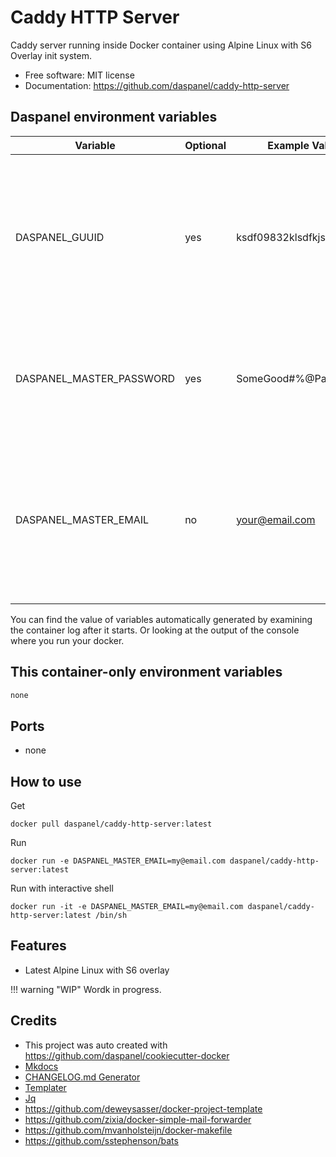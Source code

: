 
# Caddy HTTP Server

Caddy server running inside Docker container using Alpine Linux with S6 Overlay init system.

* Free software: MIT license
* Documentation: https://github.com/daspanel/caddy-http-server

## Daspanel environment variables
| Variable | Optional      | Example Value | Purpose
|----------|---------------|---------------|---------------|
| DASPANEL_GUUID | yes | ksdf09832klsdfkjsdlk | UUID used in Daspanel system to identify a unique instance of data. If you don't provide one Daspanel generate it using [Getuuid API](https://9jzojg54n7.execute-api.us-east-1.amazonaws.com/v1/uuid)|
| DASPANEL_MASTER_PASSWORD | yes | SomeGood#%@Passwd123 | Password to be used in the various Daspanel services. Automatically generated if you do not provide one.
| DASPANEL_MASTER_EMAIL | no | your@email.com | Email of the owner of Daspanel instance. It can be used for receiving notifications from the system. The Docker container will not run if it is not informed.

You can find the value of variables automatically generated by examining the 
container log after it starts. Or looking at the output of the console where 
you run your docker.

## This container-only environment variables
```bash
none
```
## Ports
* none

## How to use
Get
```shell
docker pull daspanel/caddy-http-server:latest
```

Run
```shell
docker run -e DASPANEL_MASTER_EMAIL=my@email.com daspanel/caddy-http-server:latest
```

Run with interactive shell 
```shell
docker run -it -e DASPANEL_MASTER_EMAIL=my@email.com daspanel/caddy-http-server:latest /bin/sh
```

## Features

* Latest Alpine Linux with S6 overlay

!!! warning "WIP"
    Wordk in progress.

## Credits

* This project was auto created with <https://github.com/daspanel/cookiecutter-docker>
* [Mkdocs](http://www.mkdocs.org/)
* [CHANGELOG.md Generator](https://github.com/mh-cbon/changelog)
* [Templater](https://github.com/webhippie/templater)
* [Jq](https://stedolan.github.io/jq/)
* <https://github.com/deweysasser/docker-project-template>
* <https://github.com/zixia/docker-simple-mail-forwarder>
* <https://github.com/mvanholsteijn/docker-makefile>
* <https://github.com/sstephenson/bats>

